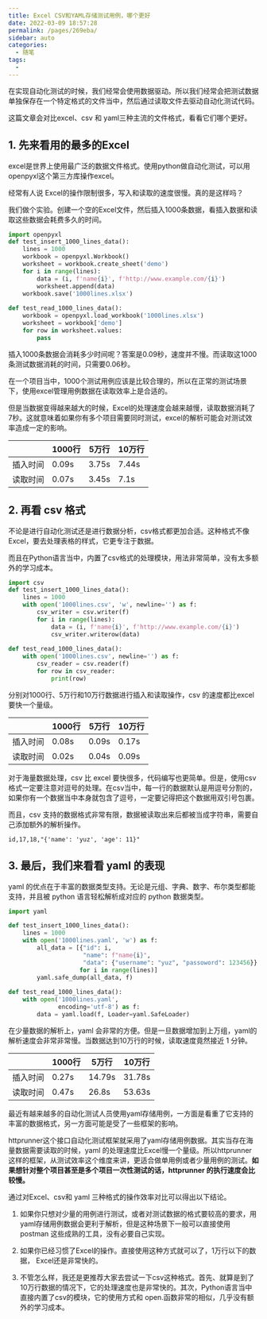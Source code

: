 ```yaml
---
title: Excel CSV和YAML存储测试用例，哪个更好
date: 2022-03-09 18:57:28
permalink: /pages/269eba/
sidebar: auto
categories:
  - 随笔
tags:
  - 
---
```

在实现自动化测试的时候，我们经常会使用数据驱动。所以我们经常会把测试数据单独保存在一个特定格式的文件当中，然后通过读取文件去驱动自动化测试代码。



这篇文章会对比excel、csv 和 yaml三种主流的文件格式，看看它们哪个更好。



## 1. 先来看用的最多的Excel



excel是世界上使用最广泛的数据文件格式。使用python做自动化测试，可以用openpyxl这个第三方库操作excel。



经常有人说 Excel的操作限制很多，写入和读取的速度很慢。真的是这样吗？



我们做个实验。创建一个空的Excel文件，然后插入1000条数据，看插入数据和读取这些数据会耗费多久的时间。



```python
import openpyxl
def test_insert_1000_lines_data():
    lines = 1000
    workbook = openpyxl.Workbook()
    worksheet = workbook.create_sheet('demo')
    for i in range(lines):
        data = (i, f'name{i}', f'http://www.example.com/{i}')
        worksheet.append(data)
    workbook.save('1000lines.xlsx')
    
def test_read_1000_lines_data():
    workbook = openpyxl.load_workbook('1000lines.xlsx')
    worksheet = workbook['demo']
    for row in worksheet.values:
        pass
```



插入1000条数据会消耗多少时间呢？答案是0.09秒，速度并不慢。而读取这1000条测试数据消耗的时间，只需要0.06秒。





在一个项目当中，1000个测试用例应该是比较合理的，所以在正常的测试场景下，使用excel管理用例数据在读取效率上是合适的。



但是当数据变得越来越大的时候，Excel的处理速度会越来越慢，读取数据消耗了7秒。这就意味着如果你有多个项目需要同时测试，excel的解析可能会对测试效率造成一定的影响。

|          | 1000行 | 5万行 | 10万行 |
| -------- | ------ | ----- | ------ |
| 插入时间 | 0.09s  | 3.75s | 7.44s  |
| 读取时间 | 0.07s  | 3.45s | 7.1s   |



## 2. 再看 csv 格式



不论是进行自动化测试还是进行数据分析，csv格式都更加合适。这种格式不像Excel，要去处理表格的样式，它更专注于数据。



而且在Python语言当中，内置了csv格式的处理模块，用法非常简单，没有太多额外的学习成本。

```python
import csv
def test_insert_1000_lines_data():
    lines = 1000
    with open('1000lines.csv', 'w', newline='') as f:
        csv_writer = csv.writer(f)
        for i in range(lines):
            data = (i, f'name{i}', f'http://www.example.com/{i}')
            csv_writer.writerow(data)
            
def test_read_1000_lines_data():
    with open('1000lines.csv', newline='') as f:
        csv_reader = csv.reader(f)
        for row in csv_reader:
            print(row)
```





分别对1000行、5万行和10万行数据进行插入和读取操作，csv 的速度都比excel要快一个量级。

|          | 1000行 | 5万行 | 10万行 |
| -------- | ------ | ----- | ------ |
| 插入时间 | 0.08s  | 0.09s | 0.17s  |
| 读取时间 | 0.02s  | 0.04s | 0.09s  |



对于海量数据处理，csv 比 excel 要快很多，代码编写也更简单。但是，使用csv格式一定要注意对逗号的处理。在csv当中，每一行的数据默认是用逗号分割的，如果你有一个数据当中本身就包含了逗号，一定要记得把这个数据用双引号包裹。



而且，csv 支持的数据格式非常有限，数据被读取出来后都被当成字符串，需要自己添加额外的解析操作。



```plain
id,17,18,"{'name': 'yuz', 'age': 11}"
```



## 3. 最后，我们来看看 yaml 的表现



yaml 的优点在于丰富的数据类型支持。无论是元组、字典、数字、布尔类型都能支持，并且被 python 语言轻松解析成对应的 python 数据类型。



```python
import yaml

def test_insert_1000_lines_data():
    lines = 1000
    with open('1000lines.yaml', 'w') as f:
        all_data = [{"id": i,
                     "name": f"name{i}",
                     "data": {"username": "yuz", "passoword": 123456}}
                    for i in range(lines)]
        yaml.safe_dump(all_data, f)
        
def test_read_1000_lines_data():
    with open('1000lines.yaml',
              encoding='utf-8') as f:
        data = yaml.load(f, Loader=yaml.SafeLoader)
```



在少量数据的解析上，yaml 会非常的方便。但是一旦数据增加到上万组，yaml的解析速度会非常非常慢。当数据达到10万行的时候，读取速度竟然接近 1 分钟。

|          | 1000行 | 5万行  | 10万行 |
| -------- | ------ | ------ | ------ |
| 插入时间 | 0.27s  | 14.79s | 31.78s |
| 读取时间 | 0.47s  | 26.8s  | 53.63s |



最近有越来越多的自动化测试人员使用yaml存储用例，一方面是看重了它支持的丰富的数据格式，另一方面可能是受了一些框架的影响。



httprunner这个接口自动化测试框架就采用了yaml存储用例数据。其实当存在海量数据需要读取的时候，yaml 的处理速度比Excel慢一个量级。所以httprunner 这样的框架，从测试效率这个维度来讲，更适合做单用例或者少量用例的测试。**如果想针对整个项目甚至是多个项目一次性测试的话，httprunner 的执行速度会比较慢。**



通过对Excel、csv和 yaml 三种格式的操作效率对比可以得出以下结论。

1. 如果你只想对少量的用例进行测试，或者对测试数据的格式要较高的要求，用yaml存储用例数据会更利于解析，但是这种场景下一般可以直接使用 postman 这些成熟的工具，没有必要自己实现。



1. 如果你已经习惯了Excel的操作。直接使用这种方式就可以了，1万行以下的数据， Excel还是非常快的。



1. 不管怎么样，我还是更推荐大家去尝试一下csv这种格式。首先、就算是到了10万行数据的情况下，它的处理速度也是非常快的。其次，Python语言当中直接内置了csv的模块，它的使用方式和 open.函数非常的相似，几乎没有额外的学习成本。

